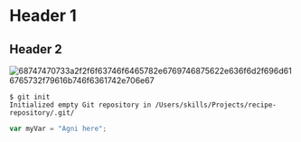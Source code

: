 # Header 1
## Header 2
![68747470733a2f2f6f63746f6465782e6769746875622e636f6d2f696d616765732f79616b746f6361742e706e67](https://github.com/lyfofagni/skills_-communicate-using-markdown/assets/147072154/81393af3-fd8e-4217-b11a-5d80e6c04d30)

```
$ git init
Initialized empty Git repository in /Users/skills/Projects/recipe-repository/.git/
```
``` javascript
var myVar = "Agni here";
```
